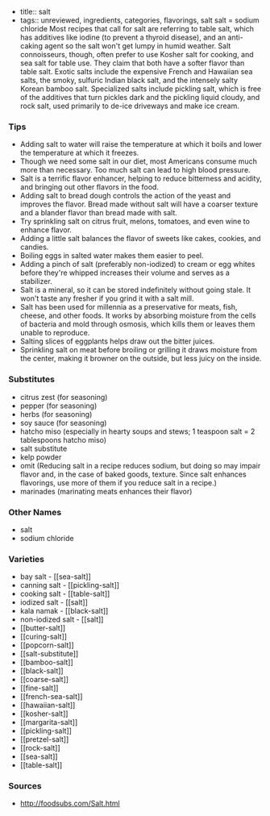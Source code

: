 - title:: salt
- tags:: unreviewed, ingredients, categories, flavorings, salt
salt = sodium chloride Most recipes that call for salt are referring to table salt, which has additives like iodine (to prevent a thyroid disease), and an anti-caking agent so the salt won't get lumpy in humid weather. Salt connoisseurs, though, often prefer to use Kosher salt for cooking, and sea salt for table use. They claim that both have a softer flavor than table salt. Exotic salts include the expensive French and Hawaiian sea salts, the smoky, sulfuric Indian black salt, and the intensely salty Korean bamboo salt. Specialized salts include pickling salt, which is free of the additives that turn pickles dark and the pickling liquid cloudy, and rock salt, used primarily to de-ice driveways and make ice cream.

### Tips
* Adding salt to water will raise the temperature at which it boils and lower the temperature at which it freezes.
* Though we need some salt in our diet, most Americans consume much more than necessary. Too much salt can lead to high blood pressure.
* Salt is a terrific flavor enhancer, helping to reduce bitterness and acidity, and bringing out other flavors in the food.
* Adding salt to bread dough controls the action of the yeast and improves the flavor. Bread made without salt will have a coarser texture and a blander flavor than bread made with salt.
* Try sprinkling salt on citrus fruit, melons, tomatoes, and even wine to enhance flavor.
* Adding a little salt balances the flavor of sweets like cakes, cookies, and candies.
* Boiling eggs in salted water makes them easier to peel.
* Adding a pinch of salt (preferably non-iodized) to cream or egg whites before they're whipped increases their volume and serves as a stabilizer.
* Salt is a mineral, so it can be stored indefinitely without going stale. It won't taste any fresher if you grind it with a salt mill.
* Salt has been used for millennia as a preservative for meats, fish, cheese, and other foods. It works by absorbing moisture from the cells of bacteria and mold through osmosis, which kills them or leaves them unable to reproduce.
* Salting slices of eggplants helps draw out the bitter juices.
* Sprinkling salt on meat before broiling or grilling it draws moisture from the center, making it browner on the outside, but less juicy on the inside.

### Substitutes
* citrus zest (for seasoning)
* pepper (for seasoning)
* herbs (for seasoning)
* soy sauce (for seasoning)
* hatcho miso (especially in hearty soups and stews; 1 teaspoon salt = 2 tablespoons hatcho miso)
* salt substitute
* kelp powder
* omit (Reducing salt in a recipe reduces sodium, but doing so may impair flavor and, in the case of baked goods, texture. Since salt enhances flavorings, use more of them if you reduce salt in a recipe.)
* marinades (marinating meats enhances their flavor)

### Other Names

* salt
* sodium chloride

### Varieties

* bay salt - [[sea-salt]]
* canning salt - [[pickling-salt]]
* cooking salt - [[table-salt]]
* iodized salt - [[salt]]
* kala namak - [[black-salt]]
* non-iodized salt - [[salt]]
* [[butter-salt]]
* [[curing-salt]]
* [[popcorn-salt]]
* [[salt-substitute]]
* [[bamboo-salt]]
* [[black-salt]]
* [[coarse-salt]]
* [[fine-salt]]
* [[french-sea-salt]]
* [[hawaiian-salt]]
* [[kosher-salt]]
* [[margarita-salt]]
* [[pickling-salt]]
* [[pretzel-salt]]
* [[rock-salt]]
* [[sea-salt]]
* [[table-salt]]

### Sources
* http://foodsubs.com/Salt.html
